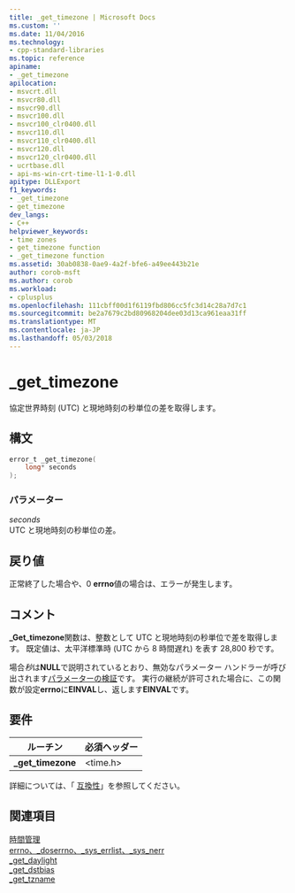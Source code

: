 ```yaml
---
title: _get_timezone | Microsoft Docs
ms.custom: ''
ms.date: 11/04/2016
ms.technology:
- cpp-standard-libraries
ms.topic: reference
apiname:
- _get_timezone
apilocation:
- msvcrt.dll
- msvcr80.dll
- msvcr90.dll
- msvcr100.dll
- msvcr100_clr0400.dll
- msvcr110.dll
- msvcr110_clr0400.dll
- msvcr120.dll
- msvcr120_clr0400.dll
- ucrtbase.dll
- api-ms-win-crt-time-l1-1-0.dll
apitype: DLLExport
f1_keywords:
- _get_timezone
- get_timezone
dev_langs:
- C++
helpviewer_keywords:
- time zones
- get_timezone function
- _get_timezone function
ms.assetid: 30ab0838-0ae9-4a2f-bfe6-a49ee443b21e
author: corob-msft
ms.author: corob
ms.workload:
- cplusplus
ms.openlocfilehash: 111cbff00d1f6119fbd806cc5fc3d14c28a7d7c1
ms.sourcegitcommit: be2a7679c2bd80968204dee03d13ca961eaa31ff
ms.translationtype: MT
ms.contentlocale: ja-JP
ms.lasthandoff: 05/03/2018
---
```

# <a name="gettimezone"></a>_get_timezone

協定世界時刻 (UTC) と現地時刻の秒単位の差を取得します。

## <a name="syntax"></a>構文

```C
error_t _get_timezone(
    long* seconds
);
```

### <a name="parameters"></a>パラメーター

*seconds*<br/>
UTC と現地時刻の秒単位の差。

## <a name="return-value"></a>戻り値

正常終了した場合や、0 **errno**値の場合は、エラーが発生します。

## <a name="remarks"></a>コメント

**_Get_timezone**関数は、整数として UTC と現地時刻の秒単位で差を取得します。 既定値は、太平洋標準時 (UTC から 8 時間遅れ) を表す 28,800 秒です。

場合*秒*は**NULL**で説明されているとおり、無効なパラメーター ハンドラーが呼び出されます[パラメーターの検証](../../c-runtime-library/parameter-validation.md)です。 実行の継続が許可された場合に、この関数が設定**errno**に**EINVAL**し、返します**EINVAL**です。

## <a name="requirements"></a>要件

|ルーチン|必須ヘッダー|
|-------------|---------------------|
|**_get_timezone**|\<time.h>|

詳細については、「 [互換性](../../c-runtime-library/compatibility.md)」を参照してください。

## <a name="see-also"></a>関連項目

[時間管理](../../c-runtime-library/time-management.md)<br/>
[errno、_doserrno、_sys_errlist、_sys_nerr](../../c-runtime-library/errno-doserrno-sys-errlist-and-sys-nerr.md)<br/>
[_get_daylight](get-daylight.md)<br/>
[_get_dstbias](get-dstbias.md)<br/>
[_get_tzname](get-tzname.md)<br/>
